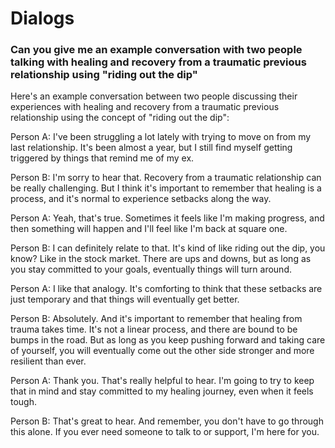 # Dialogs

### Can you give me an example conversation with two people talking with healing and recovery from a traumatic previous relationship using "riding out the dip"

Here's an example conversation between two people discussing their experiences with healing and recovery from a traumatic previous relationship using the concept of "riding out the dip":

Person A: I've been struggling a lot lately with trying to move on from my last relationship. It's been almost a year, but I still find myself getting triggered by things that remind me of my ex.

Person B: I'm sorry to hear that. Recovery from a traumatic relationship can be really challenging. But I think it's important to remember that healing is a process, and it's normal to experience setbacks along the way.

Person A: Yeah, that's true. Sometimes it feels like I'm making progress, and then something will happen and I'll feel like I'm back at square one.

Person B: I can definitely relate to that. It's kind of like riding out the dip, you know? Like in the stock market. There are ups and downs, but as long as you stay committed to your goals, eventually things will turn around.

Person A: I like that analogy. It's comforting to think that these setbacks are just temporary and that things will eventually get better.

Person B: Absolutely. And it's important to remember that healing from trauma takes time. It's not a linear process, and there are bound to be bumps in the road. But as long as you keep pushing forward and taking care of yourself, you will eventually come out the other side stronger and more resilient than ever.

Person A: Thank you. That's really helpful to hear. I'm going to try to keep that in mind and stay committed to my healing journey, even when it feels tough.

Person B: That's great to hear. And remember, you don't have to go through this alone. If you ever need someone to talk to or support, I'm here for you.
